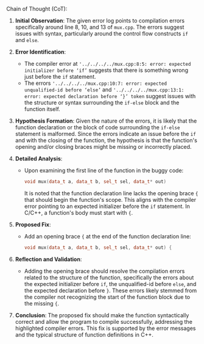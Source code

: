 Chain of Thought (CoT):

1. **Initial Observation**:
    The given error log points to compilation errors specifically around line 8, 10, and 13 of `mux.cpp`. The errors suggest issues with syntax, particularly around the control flow constructs `if` and `else`.

2. **Error Identification**:
    - The compiler error at `'../../../../mux.cpp:8:5: error: expected initializer before ‘if’` suggests that there is something wrong just before the `if` statement.
    - The errors `'../../../../mux.cpp:10:7: error: expected unqualified-id before ‘else’` and `'../../../../mux.cpp:13:1: error: expected declaration before ‘}’ token` suggest issues with the structure or syntax surrounding the `if-else` block and the function itself.

3. **Hypothesis Formation**:
    Given the nature of the errors, it is likely that the function declaration or the block of code surrounding the `if-else` statement is malformed. Since the errors indicate an issue before the `if` and with the closing of the function, the hypothesis is that the function's opening and/or closing braces might be missing or incorrectly placed.

4. **Detailed Analysis**:
    - Upon examining the first line of the function in the buggy code:
      ```cpp
      void mux(data_t a, data_t b, sel_t sel, data_t* out)
      ```
      It is noted that the function declaration line lacks the opening brace `{` that should begin the function's scope. This aligns with the compiler error pointing to an expected initializer before the `if` statement. In C/C++, a function's body must start with `{`.

5. **Proposed Fix**:
    - Add an opening brace `{` at the end of the function declaration line:
      ```cpp
      void mux(data_t a, data_t b, sel_t sel, data_t* out) {
      ```

6. **Reflection and Validation**:
    - Adding the opening brace should resolve the compilation errors related to the structure of the function, specifically the errors about the expected initializer before `if`, the unqualified-id before `else`, and the expected declaration before `}`. These errors likely stemmed from the compiler not recognizing the start of the function block due to the missing `{`.

7. **Conclusion**:
    The proposed fix should make the function syntactically correct and allow the program to compile successfully, addressing the highlighted compiler errors. This fix is supported by the error messages and the typical structure of function definitions in C++.